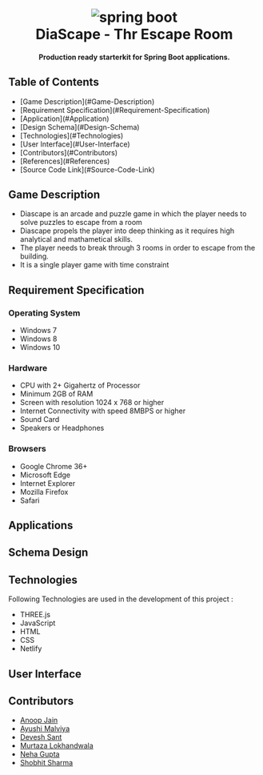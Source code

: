 <h1 align="center">
  <br>
  <a><img src="https://github.com/khandelwal-arpit/springboot-starterkit/blob/master/docs/images/spring-framework.png" alt="spring boot"></a>
  <br>
  DiaScape - Thr Escape Room
  <br>
</h1>

<h4 align="center">Production ready starterkit for Spring Boot applications.</h4>


## Table of Contents ##
<ul>
  <li> [Game Description](#Game-Description)</li>
  <li>[Requirement Specification](#Requirement-Specification)</li>
  <li> [Application](#Application)</li>
  <li> [Design Schema](#Design-Schema)</li>
  <li> [Technologies](#Technologies)</li>
  <li> [User Interface](#User-Interface)</li>
  <li> [Contributors](#Contributors)</li>
  <li> [References](#References)</li>
  <li> [Source Code Link](#Source-Code-Link)</li>
</ul>

## Game Description ##
<ul>
  <li> Diascape is an arcade and puzzle game in which the player needs to solve puzzles to escape from a room</li>
  <li> Diascape propels the player into deep thinking as it requires high analytical and mathametical skills.</li>
  <li> The player needs to break through 3 rooms in order to escape from the building.</li>
  <li> It is a single player game with time constraint</li>
</ul>

## Requirement Specification ##

<h3> Operating System </h3>
<ul>
  <li> Windows 7 </li>
  <li> Windows 8 </li>
  <li> Windows 10 </li>
</ul>

<h3> Hardware </h3>
<ul> 
  <li> CPU with 2+ Gigahertz of Processor </li>
  <li> Minimum 2GB of RAM </li>
  <li> Screen with resolution 1024 x 768 or higher </li>
  <li> Internet Connectivity with speed 8MBPS or higher </li>
  <li> Sound Card </li>
  <li> Speakers or Headphones </li>
</ul>

<h3> Browsers </h3>
<ul> 
  <li> Google Chrome 36+ </li>
  <li> Microsoft Edge  </li>
  <li> Internet Explorer </li>
  <li> Mozilla Firefox </li>
  <li> Safari </li>
</ul>

## Applications ##

## Schema Design ##

## Technologies ##

Following Technologies are used in the development of this project :

<ul> 
  <li> THREE.js </li>
  <li> JavaScript  </li>
  <li> HTML </li>
  <li> CSS </li>
  <li> Netlify </li>
</ul>

## User Interface ##

## Contributors ##

<ul>
  <li><a href="https://github.com/anoop-diaspark/">Anoop Jain</a></li>
  <li><a href="https://github.com/AyushiMalviya/">Ayushi Malviya</a></li>
  <li><a href="https://github.com/DeveshWebdunia/">Devesh Sant</a></li>
  <li><a href="https://github.com/murtazalokhandwala7424/">Murtaza Lokhandwala</a></li>
  <li><a href="https://github.com/nguptadiaspark243/">Neha Gupta </a></li>
  <li><a href="https://github.com/shobhitsharma380/">Shobhit Sharma</a></li>
</ul
  
